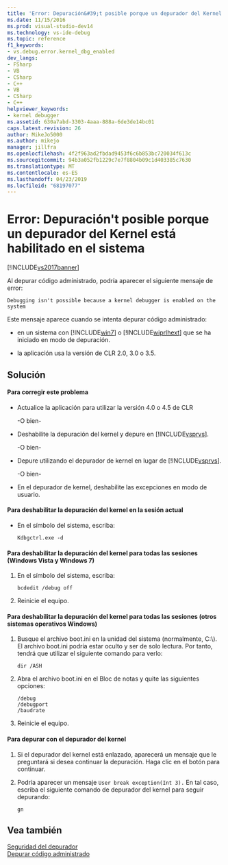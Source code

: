 ```yaml
---
title: 'Error: Depuración&#39;t posible porque un depurador del Kernel está habilitado en el sistema | Documentos de Microsoft'
ms.date: 11/15/2016
ms.prod: visual-studio-dev14
ms.technology: vs-ide-debug
ms.topic: reference
f1_keywords:
- vs.debug.error.kernel_dbg_enabled
dev_langs:
- FSharp
- VB
- CSharp
- C++
- VB
- CSharp
- C++
helpviewer_keywords:
- kernel debugger
ms.assetid: 630a7abd-3303-4aaa-888a-6de3de14bc01
caps.latest.revision: 26
author: MikeJo5000
ms.author: mikejo
manager: jillfra
ms.openlocfilehash: 4f2f963ad2fbdad9453f6c6b853bc720034f613c
ms.sourcegitcommit: 94b3a052fb1229c7e7f8804b09c1d403385c7630
ms.translationtype: MT
ms.contentlocale: es-ES
ms.lasthandoff: 04/23/2019
ms.locfileid: "68197077"
---
```

# <a name="error-debugging-isn39t-possible-because-a-kernel-debugger-is-enabled-on-the-system"></a>Error: Depuración&#39;t posible porque un depurador del Kernel está habilitado en el sistema
[!INCLUDE[vs2017banner](../includes/vs2017banner.md)]

Al depurar código administrado, podría aparecer el siguiente mensaje de error:  
  
```  
Debugging isn't possible because a kernel debugger is enabled on the system  
```  
  
 Este mensaje aparece cuando se intenta depurar código administrado:  
  
- en un sistema con [!INCLUDE[win7](../includes/win7-md.md)] o [!INCLUDE[wiprlhext](../includes/wiprlhext-md.md)] que se ha iniciado en modo de depuración.  
  
- la aplicación usa la versión de CLR 2.0, 3.0 o 3.5.  
  
## <a name="solution"></a>Solución  
  
#### <a name="to-fix-this-problem"></a>Para corregir este problema  
  
- Actualice la aplicación para utilizar la versión 4.0 o 4.5 de CLR  
  
     -O bien-  
  
- Deshabilite la depuración del kernel y depure en [!INCLUDE[vsprvs](../includes/vsprvs-md.md)].  
  
     -O bien-  
  
- Depure utilizando el depurador de kernel en lugar de [!INCLUDE[vsprvs](../includes/vsprvs-md.md)].  
  
     -O bien-  
  
- En el depurador de kernel, deshabilite las excepciones en modo de usuario.  
  
#### <a name="to-disable-kernel-debugging-in-the-current-session"></a>Para deshabilitar la depuración del kernel en la sesión actual  
  
- En el símbolo del sistema, escriba:  
  
    ```  
    Kdbgctrl.exe -d  
    ```  
  
#### <a name="to-disable-kernel-debugging-for-all-sessions-windows-vista-and-windows-7"></a>Para deshabilitar la depuración del kernel para todas las sesiones (Windows Vista y Windows 7)  
  
1. En el símbolo del sistema, escriba:  
  
    ```  
    bcdedit /debug off   
    ```  
  
2. Reinicie el equipo.  
  
#### <a name="to-disable-kernel-debugging-for-all-sessions-other-windows-operating-systems"></a>Para deshabilitar la depuración del kernel para todas las sesiones (otros sistemas operativos Windows)  
  
1. Busque el archivo boot.ini en la unidad del sistema (normalmente, C:\\). El archivo boot.ini podría estar oculto y ser de solo lectura. Por tanto, tendrá que utilizar el siguiente comando para verlo:  
  
    ```  
    dir /ASH  
    ```  
  
2. Abra el archivo boot.ini en el Bloc de notas y quite las siguientes opciones:  
  
    ```  
    /debug  
    /debugport  
    /baudrate  
    ```  
  
3. Reinicie el equipo.  
  
#### <a name="to-debug-with-the-kernel-debugger"></a>Para depurar con el depurador del kernel  
  
1. Si el depurador del kernel está enlazado, aparecerá un mensaje que le preguntará si desea continuar la depuración. Haga clic en el botón para continuar.  
  
2. Podría aparecer un mensaje `User break exception(Int 3).` En tal caso, escriba el siguiente comando de depurador del kernel para seguir depurando:  
  
     `gn`  
  
## <a name="see-also"></a>Vea también  
 [Seguridad del depurador](../debugger/debugger-security.md)   
 [Depurar código administrado](../debugger/debugging-managed-code.md)
